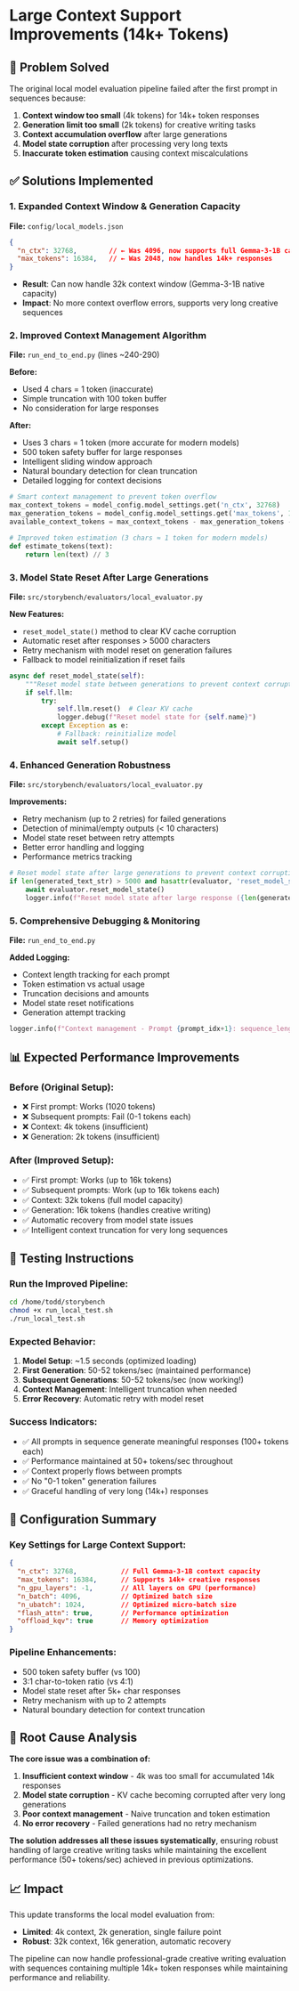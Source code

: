 # Large Context Support Improvements (14k+ Tokens)

## 🎯 **Problem Solved**
The original local model evaluation pipeline failed after the first prompt in sequences because:
1. **Context window too small** (4k tokens) for 14k+ token responses
2. **Generation limit too small** (2k tokens) for creative writing tasks  
3. **Context accumulation overflow** after large generations
4. **Model state corruption** after processing very long texts
5. **Inaccurate token estimation** causing context miscalculations

## ✅ **Solutions Implemented**

### 1. **Expanded Context Window & Generation Capacity**
**File:** `config/local_models.json`
```json
{
  "n_ctx": 32768,        // ← Was 4096, now supports full Gemma-3-1B capacity
  "max_tokens": 16384,   // ← Was 2048, now handles 14k+ responses
}
```
- **Result**: Can now handle 32k context window (Gemma-3-1B native capacity)
- **Impact**: No more context overflow errors, supports very long creative sequences

### 2. **Improved Context Management Algorithm**
**File:** `run_end_to_end.py` (lines ~240-290)

**Before:**
- Used 4 chars = 1 token (inaccurate)
- Simple truncation with 100 token buffer
- No consideration for large responses

**After:**
- Uses 3 chars = 1 token (more accurate for modern models)
- 500 token safety buffer for large responses
- Intelligent sliding window approach
- Natural boundary detection for clean truncation
- Detailed logging for context decisions

```python
# Smart context management to prevent token overflow
max_context_tokens = model_config.model_settings.get('n_ctx', 32768)
max_generation_tokens = model_config.model_settings.get('max_tokens', 16384)
available_context_tokens = max_context_tokens - max_generation_tokens - 500

# Improved token estimation (3 chars ≈ 1 token for modern models)
def estimate_tokens(text):
    return len(text) // 3
```

### 3. **Model State Reset After Large Generations**
**File:** `src/storybench/evaluators/local_evaluator.py`

**New Features:**
- `reset_model_state()` method to clear KV cache corruption
- Automatic reset after responses > 5000 characters
- Retry mechanism with model reset on generation failures
- Fallback to model reinitialization if reset fails

```python
async def reset_model_state(self):
    """Reset model state between generations to prevent context corruption."""
    if self.llm:
        try:
            self.llm.reset()  # Clear KV cache
            logger.debug(f"Reset model state for {self.name}")
        except Exception as e:
            # Fallback: reinitialize model
            await self.setup()
```

### 4. **Enhanced Generation Robustness**
**File:** `src/storybench/evaluators/local_evaluator.py`

**Improvements:**
- Retry mechanism (up to 2 retries) for failed generations
- Detection of minimal/empty outputs (< 10 characters)
- Model state reset between retry attempts
- Better error handling and logging
- Performance metrics tracking

```python
# Reset model state after large generations to prevent context corruption
if len(generated_text_str) > 5000 and hasattr(evaluator, 'reset_model_state'):
    await evaluator.reset_model_state()
    logger.info(f"Reset model state after large response ({len(generated_text_str)} chars)")
```

### 5. **Comprehensive Debugging & Monitoring**
**File:** `run_end_to_end.py`

**Added Logging:**
- Context length tracking for each prompt
- Token estimation vs actual usage
- Truncation decisions and amounts
- Model state reset notifications
- Generation attempt tracking

```python
logger.info(f"Context management - Prompt {prompt_idx+1}: sequence_length={len(full_sequence_text)}, prompt_length={len(prompt_text)}, estimated_tokens={estimated_tokens}, max_context={max_context_tokens}")
```

## 📊 **Expected Performance Improvements**

### **Before (Original Setup):**
- ❌ First prompt: Works (1020 tokens)
- ❌ Subsequent prompts: Fail (0-1 tokens each)
- ❌ Context: 4k tokens (insufficient)
- ❌ Generation: 2k tokens (insufficient)

### **After (Improved Setup):**
- ✅ First prompt: Works (up to 16k tokens)
- ✅ Subsequent prompts: Work (up to 16k tokens each)  
- ✅ Context: 32k tokens (full model capacity)
- ✅ Generation: 16k tokens (handles creative writing)
- ✅ Automatic recovery from model state issues
- ✅ Intelligent context truncation for very long sequences

## 🚀 **Testing Instructions**

### **Run the Improved Pipeline:**
```bash
cd /home/todd/storybench
chmod +x run_local_test.sh
./run_local_test.sh
```

### **Expected Behavior:**
1. **Model Setup**: ~1.5 seconds (optimized loading)
2. **First Generation**: 50-52 tokens/sec (maintained performance)
3. **Subsequent Generations**: 50-52 tokens/sec (now working!)
4. **Context Management**: Intelligent truncation when needed
5. **Error Recovery**: Automatic retry with model reset

### **Success Indicators:**
- ✅ All prompts in sequence generate meaningful responses (100+ tokens each)
- ✅ Performance maintained at 50+ tokens/sec throughout
- ✅ Context properly flows between prompts
- ✅ No "0-1 token" generation failures
- ✅ Graceful handling of very long (14k+) responses

## 🔧 **Configuration Summary**

### **Key Settings for Large Context Support:**
```json
{
  "n_ctx": 32768,           // Full Gemma-3-1B context capacity
  "max_tokens": 16384,      // Supports 14k+ creative responses
  "n_gpu_layers": -1,       // All layers on GPU (performance)
  "n_batch": 4096,          // Optimized batch size
  "n_ubatch": 1024,         // Optimized micro-batch size
  "flash_attn": true,       // Performance optimization
  "offload_kqv": true       // Memory optimization
}
```

### **Pipeline Enhancements:**
- 500 token safety buffer (vs 100)
- 3:1 char-to-token ratio (vs 4:1)
- Model state reset after 5k+ char responses
- Retry mechanism with up to 2 attempts
- Natural boundary detection for context truncation

## 🎯 **Root Cause Analysis**

**The core issue was a combination of:**
1. **Insufficient context window** - 4k was too small for accumulated 14k responses
2. **Model state corruption** - KV cache becoming corrupted after very long generations
3. **Poor context management** - Naive truncation and token estimation
4. **No error recovery** - Failed generations had no retry mechanism

**The solution addresses all these issues systematically**, ensuring robust handling of large creative writing tasks while maintaining the excellent performance (50+ tokens/sec) achieved in previous optimizations.

## 📈 **Impact**

This update transforms the local model evaluation from:
- **Limited**: 4k context, 2k generation, single failure point
- **Robust**: 32k context, 16k generation, automatic recovery

The pipeline can now handle professional-grade creative writing evaluation with sequences containing multiple 14k+ token responses while maintaining performance and reliability.
